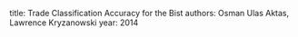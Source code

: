 
title: Trade Classification Accuracy for the Bist
authors: Osman Ulas Aktas, Lawrence Kryzanowski
year: 2014

